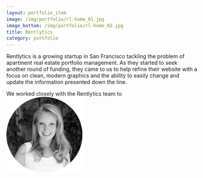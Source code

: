 ```yaml
---
layout: portfolio_item
image: /img/portfolio/rl-home_01.jpg
image_bottom: /img/portfolio/rl-home_02.jpg
title: Rentlytics
category: portfolio
---
```


Rentlytics is a growing startup in San Francisco tackling the problem of apartment real estate portfolio management. As they started to seek another round of funding, they came to us to help refine their website with a focus on clean, modern graphics and the ability to easily change and update the information presented down the line. 

<p class="author" markdown="1">
  We worked closely with the Rentlytics team to 
  <img src="/img/portraits/alyssa-round.png" alt="" class="profile">
</p>
